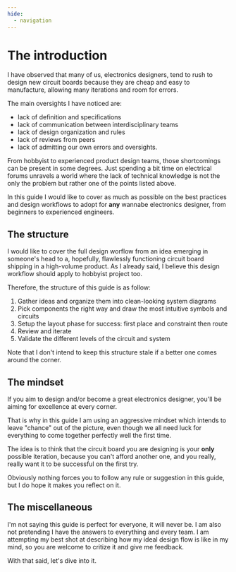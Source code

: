 ```yaml
---
hide:
  - navigation
---
```


# The introduction

I have observed that many of us, electronics designers, tend to rush to design new circuit boards because they are cheap and easy to manufacture, allowing many iterations and room for errors.

The main oversights I have noticed are:

- lack of definition and specifications
- lack of communication between interdisciplinary teams
- lack of design organization and rules
- lack of reviews from peers
- lack of admitting our own errors and oversights.

From hobbyist to experienced product design teams, those shortcomings can be present in some degrees.
Just spending a bit time on electrical forums unravels a world where the lack of technical knowledge is not the only the problem but rather one of the points listed above.

In this guide I would like to cover as much as possible on the best practices and design workflows to adopt for **any** wannabe electronics designer, from beginners to experienced engineers.

## The structure

I would like to cover the full design worflow from an idea emerging in someone's head to a, hopefully, flawlessly functioning circuit board shipping in a high-volume product. As I already said, I believe this design workflow should apply to hobbyist project too.

Therefore, the structure of this guide is as follow:

1. Gather ideas and organize them into clean-looking system diagrams
0. Pick components the right way and draw the most intuitive symbols and circuits
0. Setup the layout phase for success: first place and constraint then route 
0. Review and iterate
0. Validate the different levels of the circuit and system

Note that I don't intend to keep this structure stale if a better one comes around the corner.

## The mindset

If you aim to design and/or become a great electronics designer, you'll be aiming for excellence at every corner.

That is why in this guide I am using an aggressive mindset which intends to leave "chance" out of the picture, even though we all need luck for everything to come together perfectly well the first time.

The idea is to think that the circuit board you are designing is your **only** possible iteration, because you can't afford another one, and you really, really want it to be successful on the first try.

Obviously nothing forces you to follow any rule or suggestion in this guide, but I do hope it makes you reflect on it.

## The miscellaneous

I'm not saying this guide is perfect for everyone, it will never be. I am also not pretending I have the answers to everything and every team. I am attempting my best shot at describing how my ideal design flow is like in my mind, so you are welcome to critize it and give me feedback.

With that said, let's dive into it.
